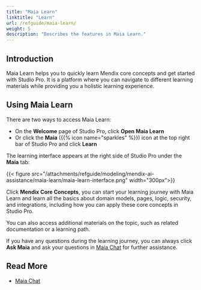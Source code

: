 ```yaml
---
title: "Maia Learn"
linktitle: "Learn"
url: /refguide/maia-learn/
weight: 5
description: "Describes the features in Maia Learn."
---
```


## Introduction 

Maia Learn helps you to quickly learn Mendix core concepts and get started with Studio Pro. It is a platform where you can navigate to different learning materials while providing you a holistic learning experience.

## Using Maia Learn

There are two ways to access Maia Learn: 

* On the **Welcome** page of Studio Pro, click **Open Maia Learn**
* Or click the **Maia** ({{% icon name="sparkles" %}}) icon at the top right bar of Studio Pro and click **Learn**

The learning interface appears at the right side of Studio Pro under the **Maia** tab:

{{< figure src="/attachments/refguide/modeling/mendix-ai-assistance/maia-learn/maia-learn-interface.png" width="300px">}}

Click **Mendix Core Concepts**, you can start your learning journey with Maia Learn and learn all the basics about domain models, pages, logic, security, and integrations, including how you can apply these core concepts in Studio Pro.

You can also access additional materials on the topic, such as related documentation or a learning path.

If you have any questions during the learning journey, you can always click **Ask Maia** and ask your questions in [Maia Chat](/refguide/maia-chat/) for further assistance. 

## Read More

* [Maia Chat](/refguide/maia-chat/)
